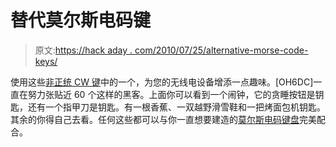 # 替代莫尔斯电码键

> 原文:[https://hack aday . com/2010/07/25/alternative-morse-code-keys/](https://hackaday.com/2010/07/25/alternative-morse-code-keys/)

使用这些[非正统 CW 键](http://sites.google.com/site/oh6dccw/strangecwkeys)中的一个，为您的无线电设备增添一点趣味。[OH6DC]一直在努力张贴近 60 个这样的黑客。上面你可以看到一个闹钟，它的贪睡按钮是钥匙，还有一个指甲刀是钥匙。有一根香蕉、一双越野滑雪鞋和一把烤面包机钥匙。其余的你得自己去看。任何这些都可以与你一直想要建造的[莫尔斯电码键盘](http://hackaday.com/2010/05/27/usb-morse-code-keyboard/)完美配合。
